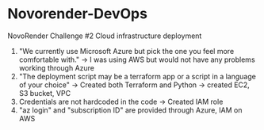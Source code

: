 # Novorender-DevOps
NovoRender Challenge #2 Cloud infrastructure deployment
1) "We currently use Microsoft Azure but pick the one you feel more comfortable with." -> I was using AWS but would not have any problems working through Azure
2) "The deployment script may be a terraform app or a script in a language of your choice" -> Created both Terraform and Python -> created EC2, S3 bucket, VPC
3) Credentials are not hardcoded in the code -> Created IAM role
4) "az login" and "subscription ID" are provided through Azure, IAM on AWS
